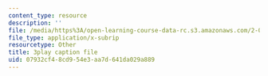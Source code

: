 ```yaml
---
content_type: resource
description: ''
file: /media/https%3A/open-learning-course-data-rc.s3.amazonaws.com/2-003sc-engineering-dynamics-fall-2011/07932cf48cd954e3aa7d641da029a889_GUvoVvXwoOQ.vtt
file_type: application/x-subrip
resourcetype: Other
title: 3play caption file
uid: 07932cf4-8cd9-54e3-aa7d-641da029a889
---
```

